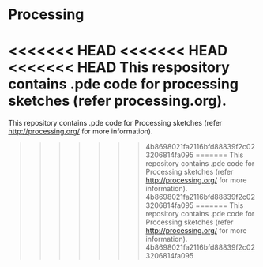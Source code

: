 Processing
==========

<<<<<<< HEAD
<<<<<<< HEAD
<<<<<<< HEAD
This respository contains .pde code for processing sketches (refer processing.org).
=======
This repository contains .pde code for Processing sketches (refer http://processing.org/ for more information).
>>>>>>> 4b8698021fa2116bfd88839f2c023206814fa095
=======
This repository contains .pde code for Processing sketches (refer http://processing.org/ for more information).
>>>>>>> 4b8698021fa2116bfd88839f2c023206814fa095
=======
This repository contains .pde code for Processing sketches (refer http://processing.org/ for more information).
>>>>>>> 4b8698021fa2116bfd88839f2c023206814fa095

